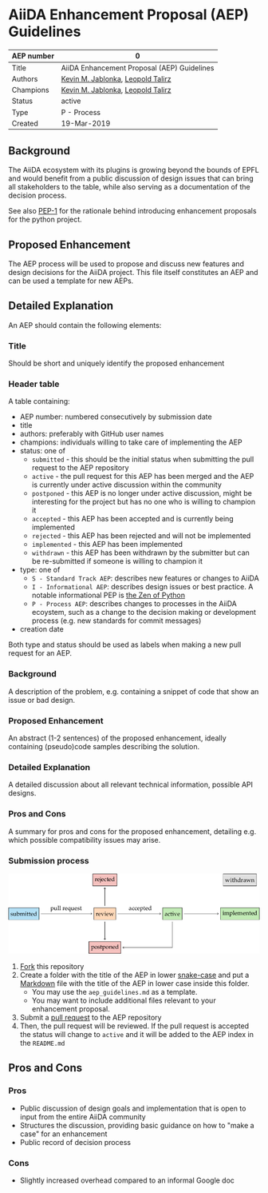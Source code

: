 # AiiDA Enhancement Proposal (AEP) Guidelines

| AEP number | 0                                                            |
|------------|--------------------------------------------------------------|
| Title      | AiiDA Enhancement Proposal (AEP) Guidelines                  |
| Authors    | [Kevin M. Jablonka](mailto:kevin.jablonka@epfl.ch), [Leopold Talirz](mailto:leopold.talirz@epfl.ch)|
| Champions  | [Kevin M. Jablonka](mailto:kevin.jablonka@epfl.ch), [Leopold Talirz](mailto:leopold.talirz@epfl.ch)|
| Status     | active                                                       |
| Type       | P - Process                                                  |
| Created    | 19-Mar-2019                                                  |

## Background 
The AiiDA ecosystem with its plugins is growing beyond the bounds of EPFL
and would benefit from a public discussion of design issues that can bring 
all stakeholders to the table, while also serving as a documentation of the decision process.

See also [PEP-1](https://www.python.org/dev/peps/pep-0001/) for the rationale behind
introducing enhancement proposals for the python project. 

## Proposed Enhancement 
The AEP process will be used to propose and discuss new features and design decisions for the AiiDA project. 
This file itself constitutes an AEP and can be used a template for new AEPs. 

## Detailed Explanation 
An AEP should contain the following elements:

### Title

Should be short and uniquely identify the proposed enhancement

### Header table

A table containing:
  * AEP number: numbered consecutively by submission date
  * title
  * authors: preferably with GitHub user names
  * champions: individuals willing to take care of implementing the AEP
  * status: one of
    * `submitted` - this should be the initial status when submitting the pull request to the AEP repository
    * `active` - the pull request for this AEP has been merged and the AEP is currently under active discussion within the community 
    * `postponed` - this AEP is no longer under active discussion, might be interesting for the project but has no one who is willing to champion it 
    * `accepted` - this AEP has been accepted and is currently being implemented
    * `rejected` - this AEP has been rejected and will not be implemented
    * `implemented` - this AEP has been implemented
    * `withdrawn` - this AEP has been withdrawn by the submitter but can be re-submitted if someone is willing to champion it
  * type: one of
    * `S - Standard Track AEP`: describes new features or changes to AiiDA
    * `I - Informational AEP`: describes design issues or best practice. A notable informational PEP is [the Zen of Python](https://www.python.org/dev/peps/pep-0020/)
    * `P - Process AEP`: describes changes to processes in the AiiDA ecoystem, such as a change to the decision making or development process (e.g. new standards for commit messages)
  * creation date

Both type and status should be used as labels when making a new pull request for an AEP.

### Background

A description of the problem, e.g. containing a snippet of code that show an issue or bad design.

### Proposed Enhancement

An abstract (1-2 sentences) of the proposed enhancement, ideally containing (pseudo)code samples describing the solution.

### Detailed Explanation

A detailed discussion about all relevant technical information, possible API designs.

### Pros and Cons

A summary for pros and cons for the proposed enhancement, detailing e.g. which possible compatibility issues may arise.

### Submission process

![AEP submission process](aep_diagram.png) 

1. [Fork](https://help.github.com/en/articles/fork-a-repo) this repository
2. Create a folder with the title of the AEP in lower [snake-case](https://en.wikipedia.org/wiki/Snake_case)
   and put a [Markdown](https://guides.github.com/features/mastering-markdown/) file with the title of the AEP in lower case inside this folder.
     * You may use the `aep_guidelines.md` as a template.
     * You may want to include additional files relevant to your enhancement proposal.
3. Submit a [pull request](https://help.github.com/en/articles/creating-a-pull-request) to the AEP repository
4. Then, the pull request will be reviewed. If the pull request is accepted the status will change to `active` and it will be added to the AEP index in the `README.md` 

## Pros and Cons 

### Pros
* Public discussion of design goals and implementation that is open to input from the entire AiiDA community
* Structures the discussion, providing basic guidance on how to "make a case" for an enhancement
* Public record of decision process 

### Cons
* Slightly increased overhead compared to an informal Google doc
